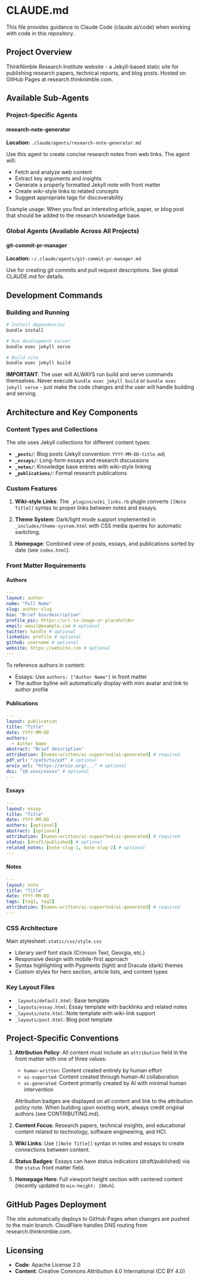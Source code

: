 # CLAUDE.md

This file provides guidance to Claude Code (claude.ai/code) when working with code in this repository.

## Project Overview

ThinkNimble Research Institute website - a Jekyll-based static site for publishing research papers, technical reports, and blog posts. Hosted on GitHub Pages at research.thinknimble.com.

## Available Sub-Agents

### Project-Specific Agents

#### research-note-generator
**Location:** `.claude/agents/research-note-generator.md`

Use this agent to create concise research notes from web links. The agent will:
- Fetch and analyze web content
- Extract key arguments and insights
- Generate a properly formatted Jekyll note with front matter
- Create wiki-style links to related concepts
- Suggest appropriate tags for discoverability

Example usage: When you find an interesting article, paper, or blog post that should be added to the research knowledge base.

### Global Agents (Available Across All Projects)

#### git-commit-pr-manager
**Location:** `~/.claude/agents/git-commit-pr-manager.md`

Use for creating git commits and pull request descriptions. See global CLAUDE.md for details.

## Development Commands

### Building and Running
```bash
# Install dependencies
bundle install

# Run development server
bundle exec jekyll serve

# Build site
bundle exec jekyll build
```

**IMPORTANT**: The user will ALWAYS run build and serve commands themselves. Never execute `bundle exec jekyll build` or `bundle exec jekyll serve` - just make the code changes and the user will handle building and serving.

## Architecture and Key Components

### Content Types and Collections

The site uses Jekyll collections for different content types:

- **`_posts/`**: Blog posts (Jekyll convention: `YYYY-MM-DD-title.md`)
- **`_essays/`**: Long-form essays and research discussions
- **`_notes/`**: Knowledge base entries with wiki-style linking
- **`_publications/`**: Formal research publications

### Custom Features

1. **Wiki-style Links**: The `_plugins/wiki_links.rb` plugin converts `[[Note Title]]` syntax to proper links between notes and essays.

2. **Theme System**: Dark/light mode support implemented in `_includes/theme-system.html` with CSS media queries for automatic switching.

3. **Homepage**: Combined view of posts, essays, and publications sorted by date (see `index.html`).

### Front Matter Requirements

#### Authors
```yaml
---
layout: author
name: "Full Name"
slug: author-slug
bio: "Brief bio/description"
profile_pic: https://url-to-image-or-placeholder
email: email@example.com # optional
twitter: handle # optional
linkedin: profile # optional
github: username # optional
website: https://website.com # optional
---
```

To reference authors in content:
- Essays: Use `authors: ["Author Name"]` in front matter
- The author byline will automatically display with mini avatar and link to author profile

#### Publications
```yaml
---
layout: publication
title: "Title"
date: YYYY-MM-DD
authors:
  - Author Name
abstract: "Brief description"
attribution: [human-written/ai-supported/ai-generated] # required
pdf_url: "/path/to/pdf" # optional
arxiv_url: "https://arxiv.org/..." # optional
doi: "10.xxxx/xxxxx" # optional
---
```

#### Essays
```yaml
---
layout: essay
title: "Title"
date: YYYY-MM-DD
authors: [optional]
abstract: [optional]
attribution: [human-written/ai-supported/ai-generated] # required
status: [draft/published] # optional
related_notes: [note-slug-1, note-slug-2] # optional
---
```

#### Notes
```yaml
---
layout: note
title: "Title"
date: YYYY-MM-DD
tags: [tag1, tag2]
attribution: [human-written/ai-supported/ai-generated] # required
---
```

### CSS Architecture

Main stylesheet: `static/css/style.css`
- Literary serif font stack (Crimson Text, Georgia, etc.)
- Responsive design with mobile-first approach
- Syntax highlighting with Pygments (light) and Dracula (dark) themes
- Custom styles for hero section, article lists, and content types

### Key Layout Files

- `_layouts/default.html`: Base template
- `_layouts/essay.html`: Essay template with backlinks and related notes
- `_layouts/note.html`: Note template with wiki-link support
- `_layouts/post.html`: Blog post template

## Project-Specific Conventions

1. **Attribution Policy**: All content must include an `attribution` field in the front matter with one of three values:
   - `human-written`: Content created entirely by human effort
   - `ai-supported`: Content created through human-AI collaboration
   - `ai-generated`: Content primarily created by AI with minimal human intervention
   
   Attribution badges are displayed on all content and link to the attribution policy note. When building upon existing work, always credit original authors (see CONTRIBUTING.md).

2. **Content Focus**: Research papers, technical insights, and educational content related to technology, software engineering, and HCI.

3. **Wiki Links**: Use `[[Note Title]]` syntax in notes and essays to create connections between content.

4. **Status Badges**: Essays can have status indicators (draft/published) via the `status` front matter field.

5. **Homepage Hero**: Full viewport height section with centered content (recently updated to `min-height: 100vh`).

## GitHub Pages Deployment

The site automatically deploys to GitHub Pages when changes are pushed to the main branch. CloudFlare handles DNS routing from research.thinknimble.com.

## Licensing

- **Code**: Apache License 2.0
- **Content**: Creative Commons Attribution 4.0 International (CC BY 4.0)